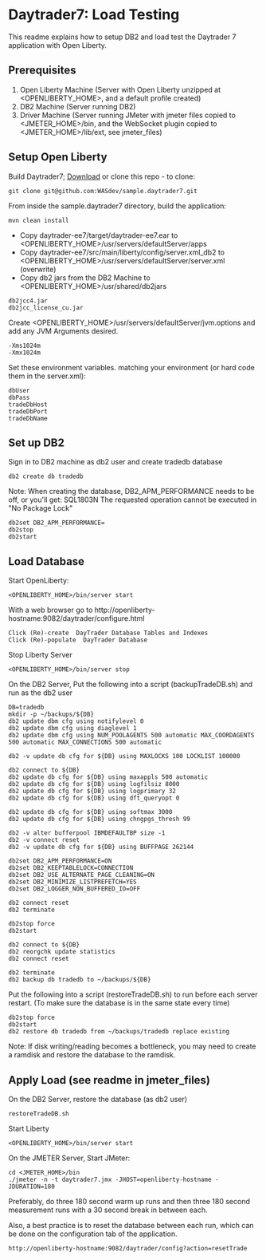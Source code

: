 # Daytrader7: Load Testing
This readme explains how to setup DB2 and load test the Daytrader 7 application with Open Liberty.

## Prerequisites

1. Open Liberty Machine (Server with Open Liberty unzipped at <OPENLIBERTY_HOME>, and a default profile created)
2. DB2 Machine (Server running DB2)
3. Driver Machine (Server running JMeter with jmeter files copied to <JMETER_HOME>/bin, and the WebSocket plugin copied to <JMETER_HOME>/lib/ext, see jmeter_files)

## Setup Open Liberty 

Build Daytrader7;
[Download](https://github.com/WASdev/sample.daytrader7/archive/master.zip) or clone this repo - to clone:
```
git clone git@github.com:WASdev/sample.daytrader7.git
```

From inside the sample.daytrader7 directory, build the application:
```
mvn clean install
```
* Copy daytrader-ee7/target/daytrader-ee7.ear to <OPENLIBERTY_HOME>/usr/servers/defaultServer/apps
* Copy daytrader-ee7/src/main/liberty/config/server.xml_db2 to <OPENLIBERTY_HOME>/usr/servers/defaultServer/server.xml  (overwrite)
* Copy db2 jars from the DB2 Machine to <OPENLIBERTY_HOME>/usr/shared/db2jars
```
db2jcc4.jar
db2jcc_license_cu.jar
```

Create <OPENLIBERTY_HOME>/usr/servers/defaultServer/jvm.options and add any JVM Arguments desired.
```
-Xms1024m
-Xmx1024m
```

Set these environment variables. matching your environment (or hard code them in the server.xml):
```
dbUser
dbPass
tradeDbHost
tradeDbPort
tradeDbName
```

## Set up DB2
Sign in to DB2 machine as db2 user and create tradedb database
```
db2 create db tradedb
```

Note: When creating the database, DB2_APM_PERFORMANCE needs to be off, or you'll get: SQL1803N  The requested operation cannot be executed in "No Package Lock"
```
db2set DB2_APM_PERFORMANCE=
db2stop
db2start
```
 
## Load Database

Start OpenLiberty:
```
<OPENLIBERTY_HOME>/bin/server start
```
 
With a web browser go to http://openliberty-hostname:9082/daytrader/configure.html
```
Click (Re)-create  DayTrader Database Tables and Indexes
Click (Re)-populate  DayTrader Database
```
 
Stop Liberty Server
```
<OPENLIBERTY_HOME>/bin/server stop
```
 
On the DB2 Server, Put the following into a script (backupTradeDB.sh) and run as the db2 user
```
DB=tradedb
mkdir -p ~/backups/${DB}
db2 update dbm cfg using notifylevel 0
db2 update dbm cfg using diaglevel 1
db2 update dbm cfg using NUM_POOLAGENTS 500 automatic MAX_COORDAGENTS 500 automatic MAX_CONNECTIONS 500 automatic

db2 -v update db cfg for ${DB} using MAXLOCKS 100 LOCKLIST 100000

db2 connect to ${DB}
db2 update db cfg for ${DB} using maxappls 500 automatic
db2 update db cfg for ${DB} using logfilsiz 8000
db2 update db cfg for ${DB} using logprimary 32
db2 update db cfg for ${DB} using dft_queryopt 0

db2 update db cfg for ${DB} using softmax 3000
db2 update db cfg for ${DB} using chngpgs_thresh 99

db2 -v alter bufferpool IBMDEFAULTBP size -1
db2 -v connect reset
db2 -v update db cfg for ${DB} using BUFFPAGE 262144

db2set DB2_APM_PERFORMANCE=ON
db2set DB2_KEEPTABLELOCK=CONNECTION
db2set DB2_USE_ALTERNATE_PAGE_CLEANING=ON
db2set DB2_MINIMIZE_LISTPREFETCH=YES
db2set DB2_LOGGER_NON_BUFFERED_IO=OFF

db2 connect reset
db2 terminate

db2stop force
db2start

db2 connect to ${DB}
db2 reorgchk update statistics
db2 connect reset

db2 terminate
db2 backup db tradedb to ~/backups/${DB}
```

Put the following into a script (restoreTradeDB.sh) to run before each server restart. (To make sure the database is in the same state every time)
```
db2stop force
db2start
db2 restore db tradedb from ~/backups/tradedb replace existing
``` 

Note: If disk writing/reading becomes a bottleneck, you may need to create a ramdisk and restore the database to the ramdisk.

## Apply Load (see readme in jmeter_files)
On the DB2 Server, restore the database (as db2 user)
```
restoreTradeDB.sh
```

Start Liberty
```
<OPENLIBERTY_HOME>/bin/server start
```

On the JMETER Server, Start JMeter:
```
cd <JMETER_HOME>/bin
./jmeter -n -t daytrader7.jmx -JHOST=openliberty-hostname -JDURATION=180
```

Preferably, do three 180 second warm up runs and then three 180 second measurement runs with a 30 second break in between each.

Also, a best practice is to reset the database between each run, which can be done on the configuration tab of the application.
```
http://openliberty-hostname:9082/daytrader/config?action=resetTrade
```
